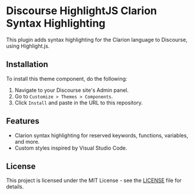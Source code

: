 # Discourse HighlightJS Clarion Syntax Highlighting

This plugin adds syntax highlighting for the Clarion language to Discourse, using Highlight.js.

## Installation

To install this theme component, do the following:

1. Navigate to your Discourse site's Admin panel.
2. Go to `Customize > Themes > Components`.
3. Click `Install` and paste in the URL to this repository.

## Features

- Clarion syntax highlighting for reserved keywords, functions, variables, and more.
- Custom styles inspired by Visual Studio Code.

## License

This project is licensed under the MIT License - see the [LICENSE](LICENSE) file for details.

